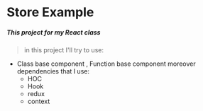 # Store Example 
##### This project for my React class
> in this project I'll try to use: 
* Class base component , Function base component moreover dependencies that I use:
    * HOC
    * Hook
    * redux
    * context

